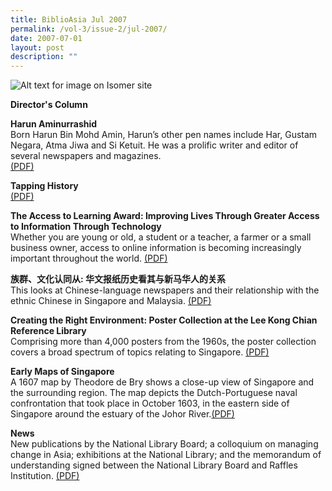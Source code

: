 ```yaml
---
title: BiblioAsia Jul 2007
permalink: /vol-3/issue-2/jul-2007/
date: 2007-07-01
layout: post
description: ""
---
```

![Alt text for image on Isomer site](/images/covers/ba3-2.jpg)

**Director's Column**<br>

**Harun Aminurrashid**<br>Born Harun Bin Mohd Amin, Harun’s other pen names include Har, Gustam Negara, Atma Jiwa and Si Ketuit. He was a prolific writer and editor of several newspapers and magazines.  
[(PDF)](/files/pdf/vol-3/issue-2/v3-issue2_Aminurrashid.pdf)

**Tapping History**<br>[(PDF)](/files/pdf/vol-3/issue-2/v3-issue2_TappingHistory.pdf)

**The Access to Learning Award: Improving Lives Through Greater Access to Information Through Technology**<br>Whether you are young or old, a student or a teacher, a farmer or a small business owner, access to online information is becoming increasingly important throughout the world. [(PDF)](/files/pdf/vol-3/issue-2/v3-issue2_LearningAward.pdf)

**族群、文化认同从: 华文报纸历史看其与新马华人的关系**<br>This  looks at Chinese-language newspapers and their relationship with the ethnic Chinese in Singapore and Malaysia. [(PDF)](/files/pdf/vol-3/issue-2/v3-issue2_Chinese.pdf)

**Creating the Right Environment: Poster Collection at the Lee Kong Chian Reference Library**<br>Comprising more than 4,000 posters from the 1960s, the poster collection covers a broad spectrum of topics relating to Singapore. [(PDF)](/files/pdf/vol-3/issue-2/v3-issue2_PosterCollection.pdf)

**Early Maps of Singapore**<br>A 1607 map by Theodore de Bry shows a close-up view of Singapore and the surrounding region. The map depicts the Dutch-Portuguese naval confrontation that took place in October 1603, in the eastern side of Singapore around the estuary of the Johor River.[(PDF)](/files/pdf/vol-3/issue-2/v3-issue2_EarlyMaps.pdf)

**News**<br>New publications by the National Library Board; a colloquium on managing change in Asia; exhibitions at the National Library; and the memorandum of understanding signed between the National Library Board and Raffles Institution. [(PDF)](/files/pdf/vol-3/issue-2/v3-issue2_News.pdf)